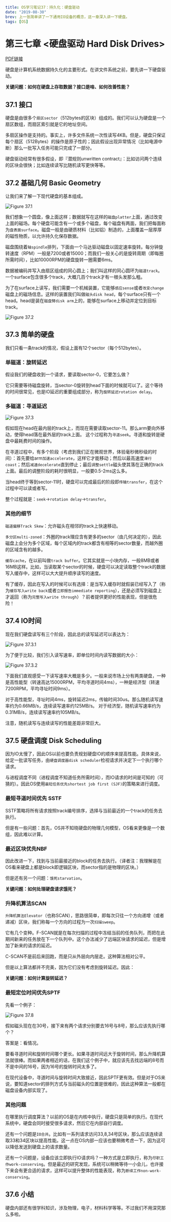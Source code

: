 ```yaml lw-blog-meta
title: OS学习笔记37：持久化：硬盘驱动
date: "2019-08-30"
brev: 上一张简单讲了一下通用IO设备的概念，这一章深入讲一下硬盘。
tags: [OS]
```


# 第三七章 <硬盘驱动 Hard Disk Drives>

[PDF链接](http://pages.cs.wisc.edu/~remzi/OSTEP/file-disks.pdf)

硬盘是计算机系统数据持久化的主要形式。在讲文件系统之前，要先讲一下硬盘驱动。

**关键问题：如何在硬盘上存取数据？接口是啥、如何改善性能？**

## 37.1 接口

硬盘是由很多个`扇区sector`（512bytes的区块）组成的。我们可以认为硬盘是一个扇区数组，而扇区索引就是它的地址空间。

多扇区操作是支持的。事实上，许多文件系统一次性读写4KB。但是，硬盘只保证每个扇区（512Bytes）的操作是原子性的；因此假设出现异常情况（比如电源中断）那么一批写入任务可能只完成了一部分。

硬盘驱动经常有很多假设，即『潜规则unwritten contract』：比如访问两个连续的区块会很快；比如连续读写比随机读写更快等等。

## 37.2 基础几何 Basic Geometry

让我们来了解一下现代硬盘的基本组成。

![Figure 37.1](../pic/2019/2019-08-30-Fig-37-1.png)

我们想象一个圆盘，像上面这样；数据就写在这样的`磁盘platter`上面，通过改变上面的磁场。每个硬盘可能含有一个或多个磁盘，每个磁盘有两面，我们把每面称为`盘表面surface`。磁盘一般是由硬质材料（比如铝）制造的，上面覆盖一层厚厚的磁性物质，以允许持久化保存数据。

磁盘围绕着`轴spindle`排列，下面由一个马达驱动磁盘以固定速率旋转。每分钟旋转速度（RPM）一般是7200或者15000；而我们一般关心的是旋转周期（即每圈所需时间），比如10000RPM的硬盘旋转一圈需要6ms。

数据被编码并写入由扇区组成的同心圆上；我们叫这样的同心圆环为`磁道track`。一个surface包含很多个track，大概几百个track才有一根头发那么粗。

为了在surface上读写，我们需要一个机械装置，它能够`感应sense`或者`改变change`磁盘上的磁场信息。这样的装置我们叫做`磁头disk head`，每个surface只有一个head。head是装在`磁盘臂disk arm`上的，能够在surface上移动并定位到目标track。

![Figure 37.2](../pic/2019/2019-08-30-Fig-37-2.png)

## 37.3 简单的硬盘

我们只看一条track的情况，假设上面有12个sector（每个512bytes）。

### 单磁道：旋转延迟

假设我们的硬盘收到一个请求，要读取sector-0，它要怎么做？

它只需要等待磁盘旋转，当sector-0旋转到head下面的时候就可以了。这个等待的时间很常见，也是IO延迟的重要组成部分，称为`旋转延迟rotation delay`。

### 多磁道：寻道延迟

![Figure 37.3](../pic/2019/2019-08-30-Fig-37-3.png)

假如现在head在最内层的track上，而现在需要读取sector-11。那么arm要向外移动，使得head落在最外层的track上面。
这个过程称为`寻道seek`。寻道和旋转是硬盘中最耗费时间的操作。

在寻道过程中，有多个阶段（考虑到我们正在微观世界，体验毫秒微秒级的时间）：首先要给arm`加速accelerate`，这样它才能移动；然后以最高速度`滑行coast`；然后`减速decelerate`直到停止；最后`调整settle`磁头使其落在正确的track上面。最后的调整阶段的耗时很明显，一般要0.5-2ms这么多。

当head终于等到sector-11时，硬盘可以完成最后的阶段即`传输transfer`，在这个过程中可以读或者写。

整个过程就是：`seek`->`rotation delay`->`transfer`。

### 其他的细节

`磁道偏移Track Skew`：允许磁头在相邻的track上快速移动。

`多分区multi-zoned`：外圈的track理应含有更多的sector（由几何决定的），因此磁盘上会分为多个区域，每个区域内的track都含有相等的sector数量，而越外圈的区域含有的越多。

`缓存cache`，在以前叫做`track buffer`。它其实就是一小块内存，一般8MB或者16MB这样。比如，当读取某个sector的时候，硬盘可以决定读取整个track的数据写入缓存中，这样可以大大提升顺序读写的速度。

有了缓存，因此在写入的时候可以有选择：是当写入缓存时就假装已经写入了（称为`缓存写入write back`或者`立即报告immediate reporting`），还是必须写到磁盘上才返回（称为`完整写入write through`）？前者提供更好的性能表现，但是很危险！

## 37.4 IO时间

现在我们硬盘读写有三个阶段，因此总的读写延迟可以表达为：

![Figure 37.3.1](../pic/2019/2019-08-30-Fig-37-3-1.png)

为了便于比较，我们引入读写速率，即单位时间内读写数据的大小：

![Figure 37.3.2](../pic/2019/2019-08-30-Fig-37-3-2.png)

下面我们直观感受一下读写速率大概是多少。一般来说市场上分有两类硬盘，一种是高性能型（转速高达15000RPM，平均寻道时间4ms），一种是经济型（转速7200RPM，平均寻址时间9ms）。

对于高性能型，寻址时间4ms，旋转延迟2ms，传输时间30us。那么随机读写速率约为0.66MB/s，连续读写速率约125MB/s。
对于经济型，随机读写速率约为0.31MB/s，连续读写速率约105MB/s。

注意，随机读写与连续读写的性能差距非常巨大。

## 37.5 硬盘调度 Disk Scheduling

因为IO太慢了，因此OS以前也要负责规划硬盘IO的顺序来提高性能。具体来说，给定一批读写任务，由`硬盘调度器disk scheduler`检视请求并决定下一个执行哪个请求。

与进程调度不同（进程调度不知道任务所需时间），而IO请求的时间是可知的（可猜的）。因此OS使用`最短任务优先shortest job first (SJF)`的策略来进行调度。


### 最短寻道时间优先 SSTF

SSTF策略将所有请求按照track编号排序，选择与当前最近的一个track的任务去执行。

但是有一些问题：首先，OS并不知晓硬盘的物理几何模型，OS看来更像是一个数组，因此难以计算。

### 最近区块优先NBF

因此改进一下，找到与当前最接近的block的任务去执行。（译者注：我理解是在OS看来硬盘上都是block即逻辑区块，而sector指的是物理的区块。）

但是还有另一个问题：`饿死starvation`。

**关键问题：如何处理硬盘请求饿死？**

### 升降机算法SCAN

`升降机算法Elevator`（也称SCAN），思路很简单，即每次只往一个方向递增（或者递减）区块，我们称每一个方向的过程为一次`扫描sweep`。

它有几个变种。F-SCAN就是在每次扫描的过程中冻结当前的任务队列，而把在此期间新来的任务放在下一个队列中。这个办法减少了远端区块请求的延迟，但是增加了新来的请求的延迟。

C-SCAN不是前后来回跑，而是只从外层向内层走。这种算法相对公平。

但是以上算法都并不完美，因为它们没有考虑到旋转延迟。因此：

**关键问题：如何计算旋转延迟？**

### 最短定位时间优先SPTF

先看一个例子：

![Figure 37.8](../pic/2019/2019-08-30-Fig-37-8.png)

假如磁头现在在30号，接下来有两个请求分别要去16号与8号，那么应该先执行哪个？

答案是：看情况。

要看寻道时间和旋转时间哪个更长。如果寻道时间远大于旋转时间，那么升降机算法就很棒。而如果两者相近的话，在我们这个例子中，就应该先去找远端的8号而不是中间的16号，因为16号的旋转时间太多了。

在现代设备中，寻道时间与旋转时间大致接近，因此SPTF更有效。但是对于OS来说，要知道sector的排列方式与当前磁头的位置是很难的，因此这种算法一般都在磁盘设备内部实现了。

### 其他问题

在哪里执行调度算法？以前的OS是在内核中执行，硬盘只是简单的执行。在现代系统中，硬盘会同时接受很多请求，然后它在内部自行调度。

还有一个问题是`IO合并`。比如有一系列请求访问33,8,34号区块，那么应该连续读取33和34区块以提高性能。这一点在OS内部一应该也要稍微考虑一下，因为这可以降低发送到硬盘上的请求数量。

还有一个问题是，设备应该立即执行IO请求吗？一种方式是立即执行，称为`尽职工作work-conserving`。但是最近的研究发现，系统可以稍微等待一小会儿，也许接下来会有更合适的请求，这样可以提升整体的性能表现，称为`断续工作non-work-conserving`。

## 37.6 小结

硬盘内部还有很学科知识，涉及物理，电子，材料科学等等。不过我们不用深究那么多啦。
